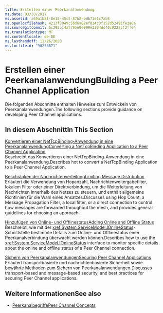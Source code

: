 ```yaml
---
title: Erstellen einer Peerkanalanwendung
ms.date: 03/30/2017
ms.assetid: a69a1b8f-8e15-45c5-87b8-bdb71e1c7ab8
ms.openlocfilehash: 4213f8049c5bd6a82ef814c3f152d52491fe2a8a
ms.sourcegitcommit: bc293b14af795e0e999e3304dd40c0222cf2ffe4
ms.translationtype: MT
ms.contentlocale: de-DE
ms.lasthandoff: 11/26/2020
ms.locfileid: "96256871"
---
```

# <a name="building-a-peer-channel-application"></a><span data-ttu-id="cdeb5-102">Erstellen einer Peerkanalanwendung</span><span class="sxs-lookup"><span data-stu-id="cdeb5-102">Building a Peer Channel Application</span></span>

<span data-ttu-id="cdeb5-103">Die folgenden Abschnitte enthalten Hinweise zum Entwickeln von Peerkanalanwendungen.</span><span class="sxs-lookup"><span data-stu-id="cdeb5-103">The following sections provide guidance on developing Peer Channel applications.</span></span>  
  
## <a name="in-this-section"></a><span data-ttu-id="cdeb5-104">In diesem Abschnitt</span><span class="sxs-lookup"><span data-stu-id="cdeb5-104">In This Section</span></span>  

 [<span data-ttu-id="cdeb5-105">Konvertieren einer NetTcpBinding-Anwendung in eine Peerkanalanwendung</span><span class="sxs-lookup"><span data-stu-id="cdeb5-105">Converting a NetTcpBinding Application to a Peer Channel Application</span></span>](converting-a-nettcpbinding-application-to-a-peer-channel-application.md)  
 <span data-ttu-id="cdeb5-106">Beschreibt das Konvertieren einer NetTcpBinding-Anwendung in eine Peerkanalanwendung.</span><span class="sxs-lookup"><span data-stu-id="cdeb5-106">Describes hot to convert a NetTcpBinding Application to a Peer Channel Application.</span></span>  
  
 [<span data-ttu-id="cdeb5-107">Beschränken der Nachrichtenverteilung</span><span class="sxs-lookup"><span data-stu-id="cdeb5-107">Limiting Message Distribution</span></span>](limiting-message-distribution.md)  
 <span data-ttu-id="cdeb5-108">Erläutert die Verwendung von Hopanzahl, Nachrichtenweitergabefilter, lokalem Filter oder einer Direktverbindung, um die Weiterleitung von Nachrichten innerhalb des Netzes zu steuern, und enthält allgemeine Richtlinien für die Wahl eines Ansatzes.</span><span class="sxs-lookup"><span data-stu-id="cdeb5-108">Discusses using Hop Count, a Message Propagation Filter, a local filter, or a direct connection to control how messages are forwarded throughout the mesh, and provides general guidelines for choosing an approach.</span></span>  
  
 [<span data-ttu-id="cdeb5-109">Hinzufügen von Online- und Offlinestatus</span><span class="sxs-lookup"><span data-stu-id="cdeb5-109">Adding Online and Offline Status</span></span>](adding-online-and-offline-status.md)  
 <span data-ttu-id="cdeb5-110">Beschreibt, wie mit der <xref:System.ServiceModel.IOnlineStatus>-Schnittstelle bestimmte Details zum Online- und Offlinestatus einer Peerkanalverbindung überwacht werden können.</span><span class="sxs-lookup"><span data-stu-id="cdeb5-110">Describes how to use the <xref:System.ServiceModel.IOnlineStatus> interface to monitor specific details about the online and offline status of a Peer Channel connection.</span></span>  
  
 [<span data-ttu-id="cdeb5-111">Sichern von Peerkanalanwendungen</span><span class="sxs-lookup"><span data-stu-id="cdeb5-111">Securing Peer Channel Applications</span></span>](securing-peer-channel-applications.md)  
 <span data-ttu-id="cdeb5-112">Erläutert transportbasierte und nachrichtenbasierte Sicherheit sowie bewährte Methoden zum Sichern von Peerkanalanwendungen.</span><span class="sxs-lookup"><span data-stu-id="cdeb5-112">Discusses transport-based and message-based security, and best practices for securing Peer Channel applications.</span></span>  
  
## <a name="see-also"></a><span data-ttu-id="cdeb5-113">Weitere Informationen</span><span class="sxs-lookup"><span data-stu-id="cdeb5-113">See also</span></span>

- [<span data-ttu-id="cdeb5-114">Peerkanalbegriffe</span><span class="sxs-lookup"><span data-stu-id="cdeb5-114">Peer Channel Concepts</span></span>](peer-channel-concepts.md)
